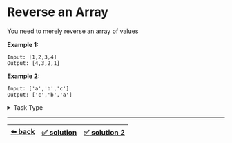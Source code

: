 # Reverse an Array

You need to merely reverse an array of values

__Example 1:__

```
Input: [1,2,3,4]
Output: [4,3,2,1]
```

__Example 2:__

```
Input: ['a','b','c']
Output: ['c','b','a']
```

<details>

<summary>Task Type</summary>

- __`One Pointer One Array`__
  <details>

  <summary><i><b><code>Iterate an array in reverse</code></b></i></summary>

    <!-- TODO: abstract explanation of the Approach: The Approach is that ... -->

    We can iterate the array in reverse, create a new array with all the elements in reverse order and return the new array. Applying this Approach we can create a solution that uses `O(n)` memory where `n` is the size of the array

  </details>

---

- __`In-Place Swap and Overwrite`__
  <details>

  <summary><i><b><code>Swap elements of one or more arrays. Swap one part of the array with the other part of the array</code></b></i></summary>

    <!-- TODO: abstract explanation of the Approach: The Approach is that ... -->

    We can separate the array in the middle into two equal parts. Then we swap the elements of the first part with the elements of the other part. For example if we use pointer `i` to iterate the array then we swap element `i` (element from the first part of the array) with element `length - i` (element from the other part of the array). Applying this Approach we can create a solution that uses `O(1)` memory which is good

  </details>

</details>

---

| [:arrow_left: back](../README.md) | [:white_check_mark: solution](./solution.js) | [:white_check_mark: solution 2](./solution-2.js) |
| :---: | :---: | :---: |
